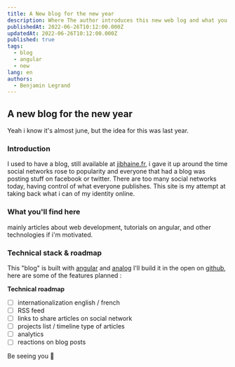 ```yaml
---
title: A New blog for the new year
description: Where The author introduces this new web log and what you might find here
publishedAt: 2022-06-26T10:12:00.000Z
updatedAt: 2022-06-26T10:12:00.000Z
published: true
tags:
  - blog
  - angular
  - new
lang: en
authors:
  - Benjamin Legrand
---
```


## A new blog for the new year

Yeah i know it's almost june, but the idea for this was last year.

### Introduction

I used to have a blog, still available at [jibhaine.fr](https://jibhaine.fr), i gave it up around the time social networks rose to popularity and everyone that had a blog was posting stuff on facebook or twitter.
There are too many social networks today, having control of what everyone publishes. 
This site is my attempt at taking back what i can of my identity online.

### What you'll find here

mainly articles about web development, tutorials on angular, and other technologies if i'm motivated.

### Technical stack & roadmap

This "blog" is built with [angular](https://angular.io) and [analog](https://analogjs.org)
I'll build it in the open on [github](https://github.com/benjilegnard/resum), here are some of the features planned : 

__Technical roadmap__

- [ ] internationalization english / french
- [ ] RSS feed
- [ ] links to share articles on social network 
- [ ] projects list / timeline type of articles
- [ ] analytics
- [ ] reactions on blog posts

Be seeing you :wave:

